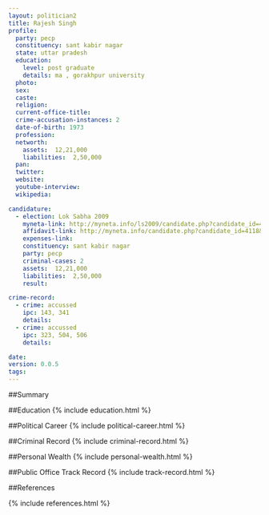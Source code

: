 ```yaml
---
layout: politician2
title: Rajesh Singh
profile: 
  party: pecp
  constituency: sant kabir nagar
  state: uttar pradesh
  education: 
    level: post graduate
    details: ma , gorakhpur university
  photo: 
  sex: 
  caste: 
  religion: 
  current-office-title: 
  crime-accusation-instances: 2
  date-of-birth: 1973
  profession: 
  networth: 
    assets:  12,21,000
    liabilities:  2,50,000
  pan: 
  twitter: 
  website: 
  youtube-interview: 
  wikipedia: 

candidature: 
  - election: Lok Sabha 2009
    myneta-link: http://myneta.info/ls2009/candidate.php?candidate_id=4118
    affidavit-link: http://myneta.info/candidate.php?candidate_id=4118&scan=original
    expenses-link: 
    constituency: sant kabir nagar 
    party: pecp
    criminal-cases: 2
    assets:  12,21,000
    liabilities:  2,50,000
    result:  

crime-record: 
  - crime: accussed
    ipc: 143, 341
    details:    
  - crime: accussed
    ipc: 323, 504, 506
    details:    

date: 
version: 0.0.5
tags: 
---
```

##Summary


##Education
{% include education.html %}


##Political Career
{% include political-career.html %}


##Criminal Record
{% include criminal-record.html %}


##Personal Wealth
{% include personal-wealth.html %}


##Public Office Track Record
{% include track-record.html %}


##References


{% include references.html %}